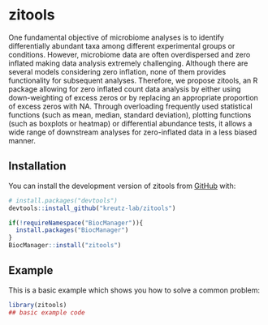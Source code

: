 # zitools

<!-- badges: start -->

<!-- badges: end -->

One fundamental objective of microbiome analyses is to identify differentially abundant taxa among different experimental
groups or conditions. However, microbiome data are often overdispersed and zero inflated making data analysis extremely
challenging. Although there are several models considering zero inflation, none of them provides functionality for
subsequent analyses. Therefore, we propose zitools, an R package allowing for zero inflated count data analysis by
either using down-weighting of excess zeros or by replacing an appropriate proportion of excess zeros with NA. Through
overloading frequently used statistical functions (such as mean, median, standard deviation), plotting functions (such as
boxplots or heatmap) or differential abundance tests, it allows a wide range of downstream analyses for zero-inflated data
in a less biased manner.


## Installation

You can install the development version of zitools from [GitHub](https://github.com/) with:

``` r
# install.packages("devtools")
devtools::install_github("kreutz-lab/zitools")
```
``` r
if(!requireNamespace("BiocManager")){
  install.packages("BiocManager")
}
BiocManager::install("zitools")
``` 

## Example

This is a basic example which shows you how to solve a common problem:

``` r
library(zitools)
## basic example code
```
